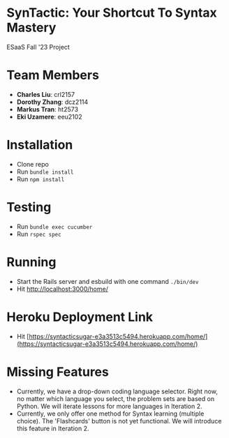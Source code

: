 # SynTactic: Your Shortcut To Syntax Mastery
ESaaS Fall '23 Project

# Team Members

- **Charles Liu**: crl2157
- **Dorothy Zhang**: dcz2114
- **Markus Tran**: ht2573
- **Eki Uzamere**: eeu2102

# Installation

- Clone repo
- Run `bundle install`
- Run `npm install`

# Testing

- Run `bundle exec cucumber`
- Run `rspec spec`

# Running

- Start the Rails server and esbuild with one command `./bin/dev`
- Hit [http://localhost:3000/home/](http://localhost:3000/home/)

# Heroku Deployment Link

- Hit [https://syntacticsugar-e3a3513c5494.herokuapp.com/home/](https://syntacticsugar-e3a3513c5494.herokuapp.com/home/)

# Missing Features

- Currently, we have a drop-down coding language selector. Right now, no matter which language you select, the problem sets are based on Python. We will iterate lessons for more languages in Iteration 2.
- Currently, we only offer one method for Syntax learning (multiple choice). The 'Flashcards' button is not yet functional. We will introduce this feature in Iteration 2.
